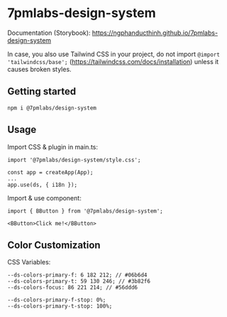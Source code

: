 # 7pmlabs-design-system

Documentation (Storybook): https://ngphanducthinh.github.io/7pmlabs-design-system

In case, you also use Tailwind CSS in your project, do not import `@import 'tailwindcss/base';` (https://tailwindcss.com/docs/installation) unless it causes broken styles.

## Getting started

```
npm i @7pmlabs/design-system
```

## Usage

Import CSS & plugin in main.ts:

```
import '@7pmlabs/design-system/style.css';

const app = createApp(App);
...
app.use(ds, { i18n });
```

Import & use component:

```
import { BButton } from '@7pmlabs/design-system';

<BButton>Click me!</BButton>
```

## Color Customization

CSS Variables:

```
--ds-colors-primary-f: 6 182 212; // #06b6d4
--ds-colors-primary-t: 59 130 246; // #3b82f6
--ds-colors-focus: 86 221 214; // #56ddd6

--ds-colors-primary-f-stop: 0%;
--ds-colors-primary-t-stop: 100%;
```
